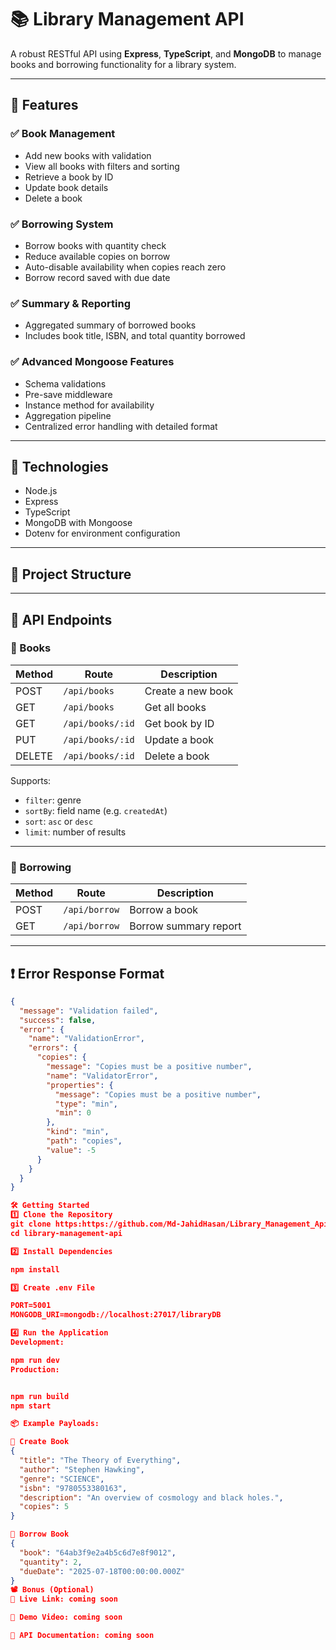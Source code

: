 # 📚 Library Management API

A robust RESTful API using **Express**, **TypeScript**, and **MongoDB** to manage books and borrowing functionality for a library system.

---

## 🚀 Features

### ✅ Book Management
- Add new books with validation
- View all books with filters and sorting
- Retrieve a book by ID
- Update book details
- Delete a book

### ✅ Borrowing System
- Borrow books with quantity check
- Reduce available copies on borrow
- Auto-disable availability when copies reach zero
- Borrow record saved with due date

### ✅ Summary & Reporting
- Aggregated summary of borrowed books
- Includes book title, ISBN, and total quantity borrowed

### ✅ Advanced Mongoose Features
- Schema validations
- Pre-save middleware
- Instance method for availability
- Aggregation pipeline
- Centralized error handling with detailed format

---

## 🧠 Technologies

- Node.js
- Express
- TypeScript
- MongoDB with Mongoose
- Dotenv for environment configuration

---

## 📁 Project Structure


---

## 🔌 API Endpoints

### 📘 Books

| Method | Route                 | Description             |
|--------|----------------------|-------------------------|
| POST   | `/api/books`         | Create a new book       |
| GET    | `/api/books`         | Get all books           |
| GET    | `/api/books/:id`     | Get book by ID          |
| PUT    | `/api/books/:id`     | Update a book           |
| DELETE | `/api/books/:id`     | Delete a book           |

Supports:
- `filter`: genre
- `sortBy`: field name (e.g. `createdAt`)
- `sort`: `asc` or `desc`
- `limit`: number of results

---

### 📕 Borrowing

| Method | Route           | Description                    |
|--------|------------------|--------------------------------|
| POST   | `/api/borrow`    | Borrow a book                  |
| GET    | `/api/borrow`    | Borrow summary report          |

---

## ❗ Error Response Format

```json
{
  "message": "Validation failed",
  "success": false,
  "error": {
    "name": "ValidationError",
    "errors": {
      "copies": {
        "message": "Copies must be a positive number",
        "name": "ValidatorError",
        "properties": {
          "message": "Copies must be a positive number",
          "type": "min",
          "min": 0
        },
        "kind": "min",
        "path": "copies",
        "value": -5
      }
    }
  }
}

🛠️ Getting Started
1️⃣ Clone the Repository
git clone https:https://github.com/Md-JahidHasan/Library_Management_Api.git
cd library-management-api

2️⃣ Install Dependencies

npm install

3️⃣ Create .env File

PORT=5001
MONGODB_URI=mongodb://localhost:27017/libraryDB

4️⃣ Run the Application
Development:

npm run dev
Production:


npm run build
npm start

📦 Example Payloads:

📘 Create Book
{
  "title": "The Theory of Everything",
  "author": "Stephen Hawking",
  "genre": "SCIENCE",
  "isbn": "9780553380163",
  "description": "An overview of cosmology and black holes.",
  "copies": 5
}

📕 Borrow Book
{
  "book": "64ab3f9e2a4b5c6d7e8f9012",
  "quantity": 2,
  "dueDate": "2025-07-18T00:00:00.000Z"
}
📽️ Bonus (Optional)
🔗 Live Link: coming soon

🎥 Demo Video: coming soon

📖 API Documentation: coming soon

